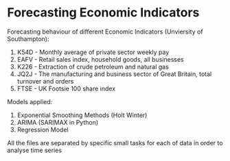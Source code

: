 # Forecasting Economic Indicators

Forecasting behaviour of different Economic Indicators (Unviersity of Southampton):
1.   K54D - Monthly average of private sector weekly pay
2.   EAFV - Retail sales index, household goods, all businesses
3.   K226 - Extraction of crude petroleum and natural gas
4.   JQ2J - The manufacturing and business sector of Great Britain, total turnover and orders
5.   FTSE - UK Footsie 100 share index

Models applied:
1.   Exponential Smoothing Methods (Holt Winter)
2.   ARIMA (SARIMAX in Python)
3.   Regression Model

All the files are separated by specific small tasks for each of data in order to analyse time series
